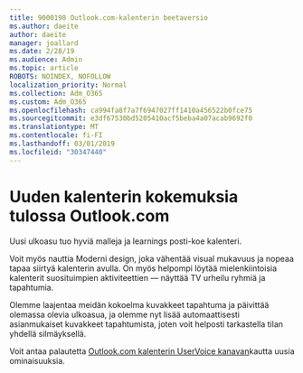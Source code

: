 ```yaml
---
title: 9000198 Outlook.com-kalenterin beetaversio
ms.author: daeite
author: daeite
manager: joallard
ms.date: 2/28/19
ms.audience: Admin
ms.topic: article
ROBOTS: NOINDEX, NOFOLLOW
localization_priority: Normal
ms.collection: Adm_O365
ms.custom: Adm_O365
ms.openlocfilehash: ca994fa8f7a7f6947027ff1410a456522b0fce75
ms.sourcegitcommit: e3df67530bd5205410acf5beba4a07acab9692f0
ms.translationtype: MT
ms.contentlocale: fi-FI
ms.lasthandoff: 03/01/2019
ms.locfileid: "30347440"
---
```

# <a name="new-calendar-experiences-coming-to-outlookcom"></a>Uuden kalenterin kokemuksia tulossa Outlook.com

Uusi ulkoasu tuo hyviä malleja ja learnings posti-koe kalenteri.

Voit myös nauttia Moderni design, joka vähentää visual mukavuus ja nopeaa tapaa siirtyä kalenterin avulla. On myös helpompi löytää mielenkiintoisia kalenterit suosituimpien aktiviteettien — näyttää TV urheilu ryhmiä ja tapahtumia.

Olemme laajentaa meidän kokoelma kuvakkeet tapahtuma ja päivittää olemassa olevia ulkoasua, ja olemme nyt lisää automaattisesti asianmukaiset kuvakkeet tapahtumista, joten voit helposti tarkastella tilan yhdellä silmäyksellä.

Voit antaa palautetta [Outlook.com kalenterin UserVoice kanavan](https://outlook.uservoice.com/forums/601444-new-experiences-in-outlook-com?category_id=209197)kautta uusia ominaisuuksia.